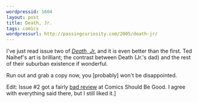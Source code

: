 ```yaml
---
wordpressid: 1604
layout: post
title: Death, Jr.
tags: comics
wordpressurl: http://passingcuriosity.com/2005/death-jr/
---
```


I've just read issue two of [*Death, Jr.*][1] and it is even better than the first.
Ted Naihef's art is brilliant; the contrast between Death (Jr.'s dad) and the
rest of their suburban existence if wonderful.

Run out and grab a copy now, you [probably] won't be disappointed.

Edit: Issue #2 got a fairly [bad review][2] at Comics Should Be Good. I agree
with everything said there, but I still liked it.]

[1]: http://deathjr.com/comic.html
[2]: http://goodcomics.blogspot.com/2005/06/three-615-books-that-i-read-so-that.html
